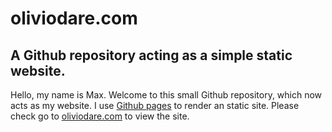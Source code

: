 # oliviodare.com
## A Github repository acting as a simple static website. 

Hello, my name is Max.
Welcome to this small Github repository, which now acts as my website. I use <a href="https://pages.github.com/" target="_blank">Github pages</a> to render an static site. Please check go to [oliviodare.com](https://www.oliviodare.com/) to view the site. 
